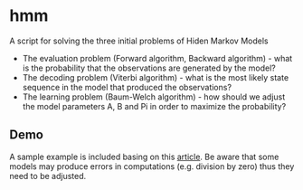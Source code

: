 # hmm

A script for solving the three initial problems of Hiden Markov Models

- The evaluation problem (Forward algorithm, Backward algorithm) - what is the probability that the observations are generated by the model?
- The decoding problem (Viterbi algorithm) - what is the most likely state sequence in the model that produced the observations?
- The learning problem (Baum-Welch algorithm) - how should we adjust the model parameters A, B and Pi in order to maximize the probability?

## Demo

A sample example is included basing on this [article]. Be aware that some models may produce errors in computations (e.g. division by zero) thus they need to be adjusted.

[article]: <https://en.wikipedia.org/wiki/Viterbi_algorithm>
